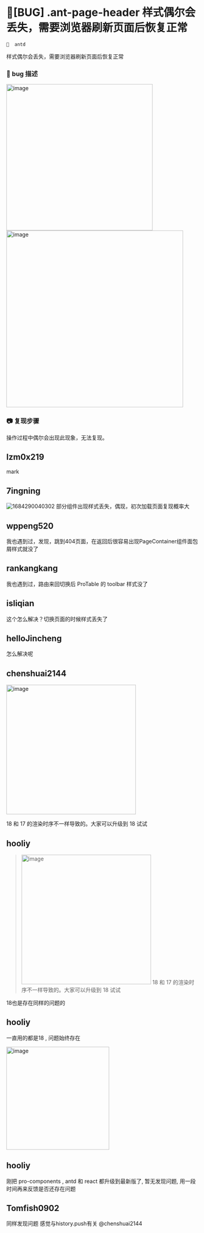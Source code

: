 # 🐛[BUG] .ant-page-header 样式偶尔会丢失，需要浏览器刷新页面后恢复正常

`🧱  antd`

样式偶尔会丢失，需要浏览器刷新页面后恢复正常

### 🐛 bug 描述

<img width="384" alt="image" src="https://github.com/ant-design/pro-components/assets/3368691/883108e6-7985-4722-be0f-b6cada6af2d1">

<img width="464" alt="image" src="https://github.com/ant-design/pro-components/assets/3368691/2befda6b-64b2-46e5-be4f-e79956a9dc8e">

### 📷 复现步骤

操作过程中偶尔会出现此现象，无法复现。

## lzm0x219

mark

## 7ingning

![1684290040302](https://github.com/ant-design/pro-components/assets/131357495/d854636d-539f-425d-a037-c1861f5ee616)
部分组件出现样式丢失，偶现，初次加载页面复现概率大

## wppeng520

我也遇到过，发现，跳到404页面，在返回后很容易出现PageContainer组件面包屑样式就没了

## rankangkang

我也遇到过，路由来回切换后 ProTable 的 toolbar 样式没了

## isliqian

这个怎么解决？切换页面的时候样式丢失了

## helloJincheng

怎么解决呢

## chenshuai2144

  <img width="340" alt="image" src="https://github.com/ant-design/pro-components/assets/8186664/e1cae04a-63e0-4364-a59a-cab18e9a2514">

18 和 17 的渲染时序不一样导致的。大家可以升级到 18 试试

## hooliy

> <img alt="image" width="340" src="https://user-images.githubusercontent.com/8186664/253893884-e1cae04a-63e0-4364-a59a-cab18e9a2514.png">
> 18 和 17 的渲染时序不一样导致的。大家可以升级到 18 试试

18也是存在同样的问题的

## hooliy

一直用的都是18 , 问题始终存在

<img width="270" alt="image" src="https://github.com/ant-design/pro-components/assets/3368691/07a0d1bb-7c12-4e7c-aa88-15529ae26fca">

## hooliy

刚把 pro-components , antd 和 react 都升级到最新版了, 暂无发现问题, 用一段时间再来反馈是否还存在问题

## Tomfish0902

同样发现问题 感觉与history.push有关 @chenshuai2144
